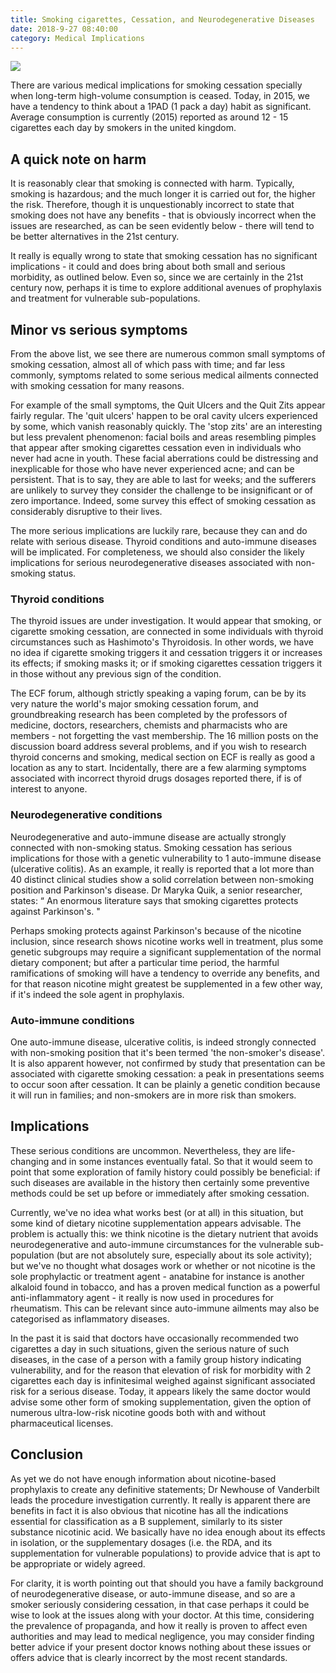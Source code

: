 ```yaml
---
title: Smoking cigarettes, Cessation, and Neurodegenerative Diseases
date: 2018-9-27 08:40:00
category: Medical Implications
---
```


![](/images/8.jpg)

There are various medical implications for smoking cessation specially when long-term high-volume consumption is ceased. Today, in 2015, we have a tendency to think about a 1PAD (1 pack a day) habit as significant. Average consumption is currently (2015) reported as around 12 - 15 cigarettes each day by smokers in the united kingdom.

## A quick note on harm

It is reasonably clear that smoking is connected with harm. Typically, smoking is hazardous; and the much longer it is carried out for, the higher the risk. Therefore, though it is unquestionably incorrect to state that smoking does not have any benefits - that is obviously incorrect when the issues are researched, as can be seen evidently below - there will tend to be better alternatives in the 21st century.

<!-- more -->

It really is equally wrong to state that smoking cessation has no significant implications - it could and does bring about both small and serious morbidity, as outlined below. Even so, since we are certainly in the 21st century now, perhaps it is time to explore additional avenues of prophylaxis and treatment for vulnerable sub-populations.

## Minor vs serious symptoms

From the above list, we see there are numerous common small symptoms of smoking cessation, almost all of which pass with time; and far less commonly, symptoms related to some serious medical ailments connected with smoking cessation for many reasons.

For example of the small symptoms, the Quit Ulcers and the Quit Zits appear fairly regular. The 'quit ulcers' happen to be oral cavity ulcers experienced by some, which vanish reasonably quickly. The 'stop zits' are an interesting but less prevalent phenomenon: facial boils and areas resembling pimples that appear after smoking cigarettes cessation even in individuals who never had acne in youth. These facial aberrations could be distressing and inexplicable for those who have never experienced acne; and can be persistent. That is to say, they are able to last for weeks; and the sufferers are unlikely to survey they consider the challenge to be insignificant or of zero importance. Indeed, some survey this effect of smoking cessation as considerably disruptive to their lives.

The more serious implications are luckily rare, because they can and do relate with serious disease. Thyroid conditions and auto-immune diseases will be implicated. For completeness, we should also consider the likely implications for serious neurodegenerative diseases associated with non-smoking status.

### Thyroid conditions

The thyroid issues are under investigation. It would appear that smoking, or cigarette smoking cessation, are connected in some individuals with thyroid circumstances such as Hashimoto's Thyroidosis. In other words, we have no idea if cigarette smoking triggers it and cessation triggers it or increases its effects; if smoking masks it; or if smoking cigarettes cessation triggers it in those without any previous sign of the condition.

The ECF forum, although strictly speaking a vaping forum, can be by its very nature the world's major smoking cessation forum, and groundbreaking research has been completed by the professors of medicine, doctors, researchers, chemists and pharmacists who are members - not forgetting the vast membership. The 16 million posts on the discussion board address several problems, and if you wish to research thyroid concerns and smoking, medical section on ECF is really as good a location as any to start. Incidentally, there are a few alarming symptoms associated with incorrect thyroid drugs dosages reported there, if is of interest to anyone.

### Neurodegenerative conditions

Neurodegenerative and auto-immune disease are actually strongly connected with non-smoking status. Smoking cessation has serious implications for those with a genetic vulnerability to 1 auto-immune disease (ulcerative colitis). As an example, it really is reported that a lot more than 40 distinct clinical studies show a solid correlation between non-smoking position and Parkinson's disease. Dr Maryka Quik, a senior researcher, states: “ An enormous literature says that smoking cigarettes protects against Parkinson's. "

Perhaps smoking protects against Parkinson's because of the nicotine inclusion, since research shows nicotine works well in treatment, plus some genetic subgroups may require a significant supplementation of the normal dietary component; but after a particular time period, the harmful ramifications of smoking will have a tendency to override any benefits, and for that reason nicotine might greatest be supplemented in a few other way, if it's indeed the sole agent in prophylaxis.

### Auto-immune conditions

One auto-immune disease, ulcerative colitis, is indeed strongly connected with non-smoking position that it's been termed 'the non-smoker's disease'. It is also apparent however, not confirmed by study that presentation can be associated with cigarette smoking cessation: a peak in presentations seems to occur soon after cessation. It can be plainly a genetic condition because it will run in families; and non-smokers are in more risk than smokers.

## Implications
These serious conditions are uncommon. Nevertheless, they are life-changing and in some instances eventually fatal. So that it would seem to point that some exploration of family history could possibly be beneficial: if such diseases are available in the history then certainly some preventive methods could be set up before or immediately after smoking cessation.

Currently, we've no idea what works best (or at all) in this situation, but some kind of dietary nicotine supplementation appears advisable. The problem is actually this: we think nicotine is the dietary nutrient that avoids neurodegenerative and auto-immune circumstances for the vulnerable sub-population (but are not absolutely sure, especially about its sole activity); but we've no thought what dosages work or whether or not nicotine is the sole prophylactic or treatment agent - anatabine for instance is another alkaloid found in tobacco, and has a proven medical function as a powerful anti-inflammatory agent - it really is now used in procedures for rheumatism. This can be relevant since auto-immune ailments may also be categorised as inflammatory diseases.

In the past it is said that doctors have occasionally recommended two cigarettes a day in such situations, given the serious nature of such diseases, in the case of a person with a family group history indicating vulnerability, and for the reason that elevation of risk for morbidity with 2 cigarettes each day is infinitesimal weighed against significant associated risk for a serious disease. Today, it appears likely the same doctor would advise some other form of smoking supplementation, given the option of numerous ultra-low-risk nicotine goods both with and without pharmaceutical licenses.

## Conclusion

As yet we do not have enough information about nicotine-based prophylaxis to create any definitive statements; Dr Newhouse of Vanderbilt leads the procedure investigation currently. It really is apparent there are benefits in fact it is also obvious that nicotine has all the indications essential for classification as a B supplement, similarly to its sister substance nicotinic acid. We basically have no idea enough about its effects in isolation, or the supplementary dosages (i.e. the RDA, and its supplementation for vulnerable populations) to provide advice that is apt to be appropriate or widely agreed.

For clarity, it is worth pointing out that should you have a family background of neurodegenerative disease, or auto-immune disease, and so are a smoker seriously considering cessation, in that case perhaps it could be wise to look at the issues along with your doctor. At this time, considering the prevalence of propaganda, and how it really is proven to affect even authorities and may lead to medical negligence, you may consider finding better advice if your present doctor knows nothing about these issues or offers advice that is clearly incorrect by the most recent standards.